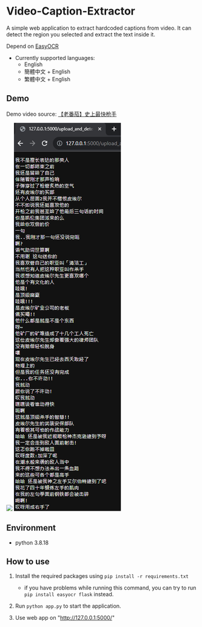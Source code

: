# Video-Caption-Extractor

A simple web application to extract hardcoded captions from video.
It can detect the region you selected and extract the text inside it.

Depend on [EasyOCR](https://github.com/JaidedAI/EasyOCR)

- Currently supported languages: 
    - English
    - 簡體中文 + English
    - 繁體中文 + English

## Demo

Demo video source: [【老番茄】史上最快枪手](https://www.youtube.com/watch?v=EmUs5r3Z1B4&t=20s&ab_channel=%E8%80%81%E7%95%AA%E8%8C%84)

![](/demo/demo-gui.gif)
![](/demo/demo-result.png)

## Environment
- python 3.8.18

## How to use

1. Install the required packages using `pip install -r requirements.txt`
    - if you have problems while running this command, you can try to run `pip install easyocr flask` instead.

2. Run `python app.py` to start the application.

3. Use web app on "http://127.0.0.1:5000/"
